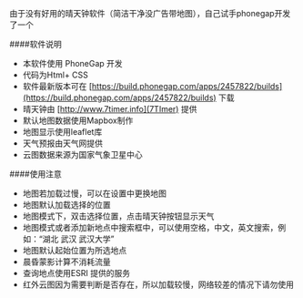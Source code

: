 由于没有好用的晴天钟软件（简洁干净没广告带地图），自己试手phonegap开发了一个

####软件说明

* 本软件使用 PhoneGap 开发
* 代码为Html+ CSS
* 软件最新版本可在 [https://build.phonegap.com/apps/2457822/builds](https://build.phonegap.com/apps/2457822/builds) 下载
* 晴天钟由 [http://www.7timer.info](7TImer) 提供
* 默认地图数据使用Mapbox制作
* 地图显示使用leaflet库
* 天气预报由天气网提供
* 云图数据来源为国家气象卫星中心

####使用注意

* 地图若加载过慢，可以在设置中更换地图
* 地图默认加载选择的位置
* 地图模式下，双击选择位置，点击晴天钟按钮显示天气
* 地图模式或者添加新地点中搜索框中，可以使用空格，中文，英文搜索，例如：“湖北 武汉 武汉大学”
* 地图默认起始位置为所选地点
* 晨昏蒙影计算不消耗流量
* 查询地点使用ESRI 提供的服务
* 红外云图因为需要判断是否存在，所以加载较慢，网络较差的情况下请勿使用
